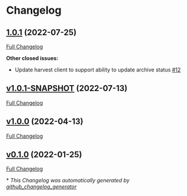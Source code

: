 # Changelog

## [1.0.1](https://github.com/NASA-PDS/registry-harvest-service/tree/1.0.1) (2022-07-25)

[Full Changelog](https://github.com/NASA-PDS/registry-harvest-service/compare/v1.0.1-SNAPSHOT...1.0.1)

**Other closed issues:**

- Update harvest client to support ability to update archive status [\#12](https://github.com/NASA-PDS/registry-harvest-service/issues/12)

## [v1.0.1-SNAPSHOT](https://github.com/NASA-PDS/registry-harvest-service/tree/v1.0.1-SNAPSHOT) (2022-07-13)

[Full Changelog](https://github.com/NASA-PDS/registry-harvest-service/compare/v1.0.0...v1.0.1-SNAPSHOT)

## [v1.0.0](https://github.com/NASA-PDS/registry-harvest-service/tree/v1.0.0) (2022-04-13)

[Full Changelog](https://github.com/NASA-PDS/registry-harvest-service/compare/v0.1.0...v1.0.0)

## [v0.1.0](https://github.com/NASA-PDS/registry-harvest-service/tree/v0.1.0) (2022-01-25)

[Full Changelog](https://github.com/NASA-PDS/registry-harvest-service/compare/abd845ff6ccdddc2730f4f0b10667e0c58cb7561...v0.1.0)



\* *This Changelog was automatically generated by [github_changelog_generator](https://github.com/github-changelog-generator/github-changelog-generator)*
